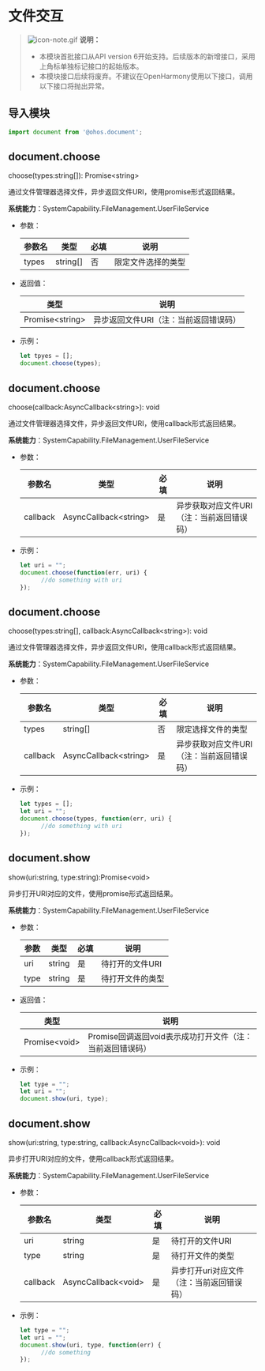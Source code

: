# 文件交互

> ![icon-note.gif](public_sys-resources/icon-note.gif) **说明：**
> - 本模块首批接口从API version 6开始支持。后续版本的新增接口，采用上角标单独标记接口的起始版本。
> - 本模块接口后续将废弃。不建议在OpenHarmony使用以下接口，调用以下接口将抛出异常。

## 导入模块

```js
import document from '@ohos.document';
```

## document.choose

choose(types:string[]): Promise&lt;string&gt;

通过文件管理器选择文件，异步返回文件URI，使用promise形式返回结果。

**系统能力**：SystemCapability.FileManagement.UserFileService

- 参数：

  | 参数名 | 类型   | 必填 | 说明                         |
  | ------ | ------ | ---- | ---------------------------- |
  | types   | string[] | 否   | 限定文件选择的类型 |

- 返回值：

  | 类型                  | 说明           |
  | --------------------- | -------------- |
  | Promise&lt;string&gt; | 异步返回文件URI（注：当前返回错误码） |

- 示例：

  ```js
  let tpyes = [];
  document.choose(types);
  ```
## document.choose

choose(callback:AsyncCallback&lt;string&gt;): void

通过文件管理器选择文件，异步返回文件URI，使用callback形式返回结果。

**系统能力**：SystemCapability.FileManagement.UserFileService

- 参数：

  | 参数名   | 类型                        | 必填 | 说明                         |
  | -------- | --------------------------- | ---- | ---------------------------- |
  | callback | AsyncCallback&lt;string&gt; | 是   | 异步获取对应文件URI（注：当前返回错误码） |

- 示例：

  ```js
  let uri = "";
  document.choose(function(err, uri) {
        //do something with uri
  });
  ```
## document.choose

choose(types:string[], callback:AsyncCallback&lt;string&gt;): void

通过文件管理器选择文件，异步返回文件URI，使用callback形式返回结果。

**系统能力**：SystemCapability.FileManagement.UserFileService

- 参数：

  | 参数名   | 类型                        | 必填 | 说明                         |
  | -------- | --------------------------- | ---- | ---------------------------- |
  | types    | string[]                      | 否   | 限定选择文件的类型 |
  | callback | AsyncCallback&lt;string&gt; | 是   | 异步获取对应文件URI（注：当前返回错误码） |

- 示例：

  ```js
  let types = [];
  let uri = "";
  document.choose(types, function(err, uri) {
        //do something with uri
  });
  ```

## document.show

show(uri:string, type:string):Promise&lt;void&gt;

异步打开URI对应的文件，使用promise形式返回结果。

**系统能力**：SystemCapability.FileManagement.UserFileService

- 参数：

  | 参数 | 类型   | 必填 | 说明                         |
  | ---- | ------ | ---- | ---------------------------- |
  | uri | string | 是   | 待打开的文件URI |
  | type | string | 是   | 待打开文件的类型 |

- 返回值：

  | 类型                  | 说明         |
  | --------------------- | ------------ |
  | Promise&lt;void&gt; | Promise回调返回void表示成功打开文件（注：当前返回错误码） |

- 示例：

  ```js
  let type = "";
  let uri = "";
  document.show(uri, type);
  ```

## document.show

show(uri:string, type:string, callback:AsyncCallback&lt;void&gt;): void

异步打开URI对应的文件，使用callback形式返回结果。

**系统能力**：SystemCapability.FileManagement.UserFileService

- 参数：

  | 参数名   | 类型                        | 必填 | 说明                         |
  | -------- | --------------------------- | ---- | ---------------------------- |
  | uri | string | 是   | 待打开的文件URI |
  | type | string | 是   | 待打开文件的类型 |
  | callback | AsyncCallback&lt;void&gt; | 是   | 异步打开uri对应文件（注：当前返回错误码）   |

- 示例：

  ```js
  let type = "";
  let uri = "";
  document.show(uri, type, function(err) {
        //do something
  });
  ```

